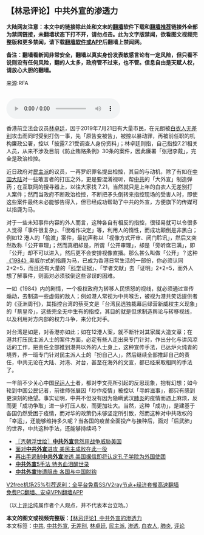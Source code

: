  <h2>【林忌评论】中共外宣的渗透力</h2> <p class="notice"><b>大陆网友注意：本文中的链接除此处和文末的<a href="https://github.com/bannedbook/fanqiang" >翻墙</a>软件下载和<a href="https://github.com/killgcd/justmysocks/blob/master/README.md">翻墙推荐</a>链接外全部为禁网链接，未翻墙状态下打不开，请勿点击。此为文字版禁闻，欲看图文视频完整版和更多禁闻，请下载<a href="https://github.com/bannedbook/fanqiang">翻墙软件或APP</a>后翻墙上禁闻网。</p><p>备注：翻墙看新闻非常安全，翻墙以真实身份发表敏感言论有一定风险，但只看不说则没有任何风险，翻的人太多，政府管不过来，也不管。信息自由是天赋人权，请放心大胆的翻墙。</b></p>  <div class="entry"> <p>来源:RFA</p> <p><br /> <audio controls="controls" preload="metadata" src="https://www.rfa.org/cantonese/commentaries/kl/com-12282020073000.html/@@stream" type="audio/mpeg"><br /> </audio></p>  <p>香港前立法会议员<a href="https://www.bannedbook.org/bnews/tag/%E6%9E%97%E5%8D%93%E5%BB%B7/" class="st_tag internal_tag" rel="tag" title="标签 林卓廷 下的日志">林卓廷</a>，因于2019年7月21日有大量市民，在元朗被<a href="https://www.bannedbook.org/bnews/tag/%E7%99%BD%E8%A1%A3%E4%BA%BA/" class="st_tag internal_tag" rel="tag" title="标签 白衣人 下的日志">白衣人</a><a href="https://www.bannedbook.org/bnews/tag/%E6%97%A0%E5%B7%AE%E5%88%AB/" class="st_tag internal_tag" rel="tag" title="标签 无差别 下的日志">无差别</a>攻击而同时受到打伤一事，先「原告变被告」，被控以暴动罪，再被前任职的机构廉政公署，控以「披露7.21受调查人身份资料」；林卓廷则指，自己指控7.21相关人员，从来不涉及目前《防止贿赂条例》30条的案件，因此廉署「张冠李戴」，完全是政治检控。</p> <p>近日政府对<a href="https://www.bannedbook.org/bnews/tag/%E6%B0%91%E4%B8%BB%E6%B4%BE/" class="st_tag internal_tag" rel="tag" title="标签 民主派 下的日志">民主派</a>的议员，一再罗织罪名提出检控，其目的与动机，除了有如在<span class='wp_keywordlink_affiliate'><a href="https://www.bannedbook.org/" title="中国" target="_blank">中国</a></span><span class='wp_keywordlink_affiliate'><a href="https://www.bannedbook.org/" title="大陆" target="_blank">大陆</a></span>对一些敢言者的打压之外，更是要混淆视听，帮<a href="https://www.bannedbook.org/bnews/tag/%e4%b8%ad%e5%85%b1/" class="st_tag internal_tag" rel="tag" title="标签 中共 下的日志">中共</a>的「大外宣」制造弹药；在互联网的搜寻器上，以往大家找 7.21，当然就只是上年的白衣人无差别打人案件；然而当政府不断政治检控，不断把矛头倒转来指控现场的受害人时，即使这些案件最终未必能够告得入，但已经成功帮助了中共的外宣，方便旗下的传媒可以指鹿为马。</p>  <p>对于一些未知事件内容的外人而言，这种各自有相反的指控，很轻易就可以令很多人觉得「事件很复杂」、「很难作决定」等，利用人的惰性，而成功颠倒是非黑白；例如12 港人的「偷渡」案件，最初声称以「视像方式开审、闭门聆讯」，然后又突然改称「公开审理」；然而真相却是，所谓「公开审理」，却是「旁听席已满」，即「公开」却不可以进入，然后更不会安排视像直播。那么甚么叫做「公开」？这种<span class='wp_keywordlink'><a href="https://www.bannedbook.org/forum2/topic186.html" title="乔治.奥威尔《1984》" target="_blank">《1984》</a></span>奥威尔式的指鹿为马，已成为香港日常生活的一部份，你必须认同2+2=5，而且还有大量的「<span class='wp_keywordlink'><a href="https://www.bannedbook.org/forum11/topic309.html" title="禁片：“科学”的棍子" target="_blank">科学</a></span>证据」、「学者文献」去「证明」2+2=5，而外人想了解事件，则面对必须驳倒这些谬误的困难。</p> <p>一如《1984》内的剧情，一个极权政府为转移人民愤怒的视线，就必须通过宣传煽动，去制造一些虚假的敌人；例如港人常视为中共喉舌，被视为港共笑话提供者的《亚洲周刊》，其指控台湾的蔡英文是「台湾民选独裁幕后绿营新威权主义现象」的「蔡皇帝」，这些完全无中生有的指控，其目的就是但求制造舆论与转移视线，以及利用对方内部的权力斗争，来分化对手。</p>  <p>对台湾是如是，对香港亦如此；如在12港人案，就不断针对其家属大造文章；在港共打压民主派人士的案件方面，必定有些人走出来专门针对，作出分化与讲风凉话的工作，把责任全部推到港共以外的人士身上，这种宣传手法，已达炉火纯青的境界，养一班专门针对民主派人士的「扮自己人」，然后继续全部推卸自己的责任，中共无论在大陆、对港、对台，甚至在海外的文宣，都已经采取相同的手法了。</p> <p>一年前不少关心中国<span class='wp_keywordlink'><a href="https://www.bannedbook.org/forum9/" title="民运人士看法轮功" target="_blank">民运人士</a></span>者，都对李文亮所引起的反思现象，抱有幻想；如今轮到中国公民记者，前律师张展因「炒作疫情」被控以「寻衅滋事」，都只有感到更深刻的绝望。事实证明，中共不但没有因为隐瞒武汉<a href="https://www.bannedbook.org/bnews/tag/%e8%82%ba%e7%82%8e/" class="st_tag internal_tag" rel="tag" title="标签 肺炎 下的日志">肺炎</a>的疫情而遇上麻烦，反而更「成功争取」进一步打压人权，而更加壮大。当然，这种「成功」，是建基于各国仍然受困于疫情，而对华的政策仍未够坚定所引致，然而这种对中共政权的「幸运」，还能够维持多久呢？当各国的疫苗全面投产与接种后，面对「后武肺」的世界，中共这种手法，还能够持续吗？</p>  <ul class='op-related-articles' title='相关阅读'> <li><a href='https://www.bannedbook.org/bnews/ssgc/20201119/1433262.html' target='_blank'>〖兲朝浮世绘〗<b>中共外宣</b>竟然用战争威胁美国</a></li> <li><a href='https://www.bannedbook.org/bnews/comments/20201101/1423829.html' target='_blank'>面对<b>中共外宣</b>进攻 美民主成败在此一役</a></li> <li><a href='https://www.bannedbook.org/bnews/headline/20200813/1379536.html' target='_blank'>再出手遏制<b>中共外宣</b>渗透 美国据信即将认定孔子学院为外国使团</a></li> <li><a href='https://www.bannedbook.org/bnews/cbnews/20200627/1351051.html' target='_blank'><b>中共外宣</b>5手法 特务血泪醒世录</a></li> <li><a href='https://www.bannedbook.org/bnews/cbnews/20200624/1349688.html' target='_blank'><b>中共外宣</b>惨遭阻击 各国与中国脱钩</a></li> </ul> <p class="texttj"> <a href="https://www.bannedbook.org/forum23/topic22702.html" target="_blank">V2free机场25%引荐返利：全平台免费SS/V2ray节点+经济套餐高速翻墙</a><br/> <a href="https://github.com/bannedbook/fanqiang/wiki/%E7%A6%81%E9%97%BB%E7%BD%91%E5%AE%89%E5%8D%93%E7%BF%BB%E5%A2%99%E6%96%B0%E9%97%BBAPP" target="_blank">免费PC翻墙、安卓VPN翻墙APP</a></p><p>（以上<span class='wp_keywordlink_affiliate'><a href="https://www.bannedbook.org/bnews/comments/" title="新闻评论" target="_blank">评论</a></span>纯属作者个人观点，并不代表本台立场。）</p><a name='sharetosocial'></a>       <div><b>本文的图文或视频完整版</b>：<a href='https://www.bannedbook.org/bnews/comments/20201229/1457324.html'>【林忌评论】中共外宣的渗透力</a></div>  </div><!--END ENTRY--> <div class="postfooter"> <div>本文标签：<a href="https://www.bannedbook.org/bnews/tag/%e4%b8%ad%e5%85%b1/" rel="tag">中共</a>, <a href="https://www.bannedbook.org/bnews/tag/%E4%B8%AD%E5%85%B1%E5%A4%96%E5%AE%A3/" rel="tag">中共外宣</a>, <a href="https://www.bannedbook.org/bnews/tag/%E6%97%A0%E5%B7%AE%E5%88%AB/" rel="tag">无差别</a>, <a href="https://www.bannedbook.org/bnews/tag/%E6%9E%97%E5%8D%93%E5%BB%B7/" rel="tag">林卓廷</a>, <a href="https://www.bannedbook.org/bnews/tag/%E6%B0%91%E4%B8%BB%E6%B4%BE/" rel="tag">民主派</a>, <a href="https://www.bannedbook.org/bnews/tag/%E6%B8%97%E9%80%8F/" rel="tag">渗透</a>, <a href="https://www.bannedbook.org/bnews/tag/%E7%99%BD%E8%A1%A3%E4%BA%BA/" rel="tag">白衣人</a>, <a href="https://www.bannedbook.org/bnews/tag/%e8%82%ba%e7%82%8e/" rel="tag">肺炎</a>, <a href="https://www.bannedbook.org/bnews/tag/%E8%AF%84%E8%AE%BA/" rel="tag">评论</a></div>  </div><!--END POSTFOOTER--> 